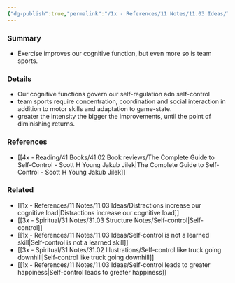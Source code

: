 ```yaml
---
{"dg-publish":true,"permalink":"/1x - References/11 Notes/11.03 Ideas/Team sports are good for self-control/","title":"Team sports are good for self-control","noteIcon":""}
---
```



### Summary
- Exercise improves our cognitive function, but even more so is team sports.

### Details
- Our cognitive functions govern our self-regulation adn self-control
- team sports require concentration, coordination and social interaction in addition to motor skills and adaptation to game-state.
- greater the intensity the bigger the improvements, until the point of diminishing returns.

### References
- [[4x - Reading/41 Books/41.02 Book reviews/The Complete Guide to Self-Control - Scott H Young Jakub Jilek\|The Complete Guide to Self-Control - Scott H Young Jakub Jilek]]

### Related
- [[1x - References/11 Notes/11.03 Ideas/Distractions increase our cognitive load\|Distractions increase our cognitive load]]
- [[3x - Spiritual/31 Notes/31.03 Structure Notes/Self-control\|Self-control]]
- [[1x - References/11 Notes/11.03 Ideas/Self-control is not a learned skill\|Self-control is not a learned skill]]
- [[3x - Spiritual/31 Notes/31.02 Illustrations/Self-control like truck going downhill\|Self-control like truck going downhill]]
- [[1x - References/11 Notes/11.03 Ideas/Self-control leads to greater happiness\|Self-control leads to greater happiness]]
